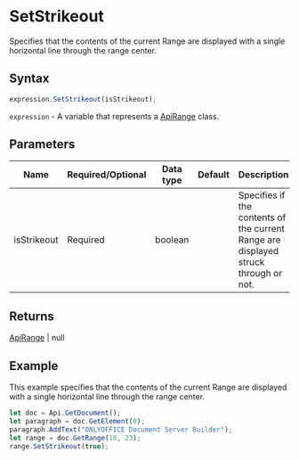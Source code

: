 # SetStrikeout

Specifies that the contents of the current Range are displayed with a single horizontal line through the range center.

## Syntax

```javascript
expression.SetStrikeout(isStrikeout);
```

`expression` - A variable that represents a [ApiRange](../ApiRange.md) class.

## Parameters

| **Name** | **Required/Optional** | **Data type** | **Default** | **Description** |
| ------------- | ------------- | ------------- | ------------- | ------------- |
| isStrikeout | Required | boolean |  | Specifies if the contents of the current Range are displayed struck through or not. |

## Returns

[ApiRange](../../ApiRange/ApiRange.md) \| null

## Example

This example specifies that the contents of the current Range are displayed with a single horizontal line through the range center.

```javascript
let doc = Api.GetDocument();
let paragraph = doc.GetElement(0);
paragraph.AddText("ONLYOFFICE Document Server Builder");
let range = doc.GetRange(18, 23);
range.SetStrikeout(true);
```
